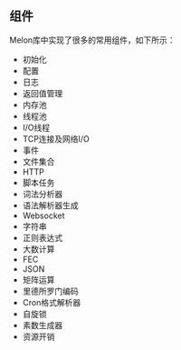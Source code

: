 ## 组件



Melon库中实现了很多的常用组件，如下所示：

- 初始化
- 配置
- 日志
- 返回值管理
- 内存池
- 线程池
- I/O线程
- TCP连接及网络I/O
- 事件
- 文件集合
- HTTP
- 脚本任务
- 词法分析器
- 语法解析器生成
- Websocket
- 字符串
- 正则表达式
- 大数计算
- FEC
- JSON
- 矩阵运算
- 里德所罗门编码
- Cron格式解析器
- 自旋锁
- 素数生成器
- 资源开销
